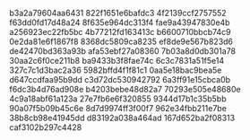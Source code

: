 b3a2a79604aa6431
822f1651e6bafdc3
4f2139ccf2757552
f63dd0fd17d48a24
8f635e964dc313f4
fae9a43947830e4b
a256923ec22fb5bc
4b77212fd163413c
b6600710bbcb74c9
0e2da81e6f1867f8
8368dc5809ca8235
ef8de9e567b823d6
de42470bd363a93b
afa53ebf27a08360
7b03a8d0db301a78
30aa2c6f0ce211b8
ba9433b3f8fae74c
6c3c7831a51f5e14
327c7c1d3bac2a36
5982bffd4f1f81c1
0aa5e18bac9bea5e
d647ccdfaa95b9dd
c3d72dc530942792
6a3ff91e15cbca0b
f6dc3b4d76ad908e
b4203bebe48d82a7
70293e505e48680e
4c9a18abf61a123a
27e7fb6e6f320855
9344d17b1c35b5bb
90a07f5b09b45c6e
8d7d9974ff3f00f7
962e34fbb211e7be
38b8cb98e41945dd
d83192a038a464ad
167d652ba2f08313
caf3102b297c4428
